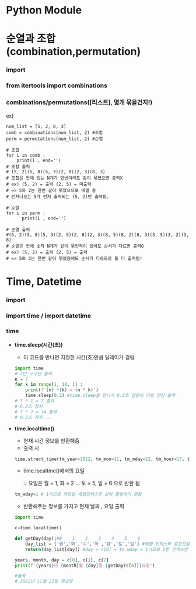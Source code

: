 Python Module
=========================
# 순열과 조합(**combination**,permutation)

### import

### from itertools import combinations

### combinations/permutations([리스트], 몇개 묶을건지!)

ex)

```
num_list = [5, 2, 8, 3]
comb = combinations(num_list, 2) #조합
perm = permutations(num_list, 2) #순열

# 조합
for i in comb :
    print(i , end='')
# 조합 출력
# (5, 2)(5, 8)(5, 3)(2, 8)(2, 3)(8, 3)
# 조합은 안에 있는 N개가 한번이라도 같이 묶였으면 출력X
# ex) (5, 2) = 출력 (2, 5) = 미출력 
# => 5와 2는 한번 같이 묶였으므로 배열 중 
# 먼저나오는 5가 먼저 출력되는 (5, 2)만 출력됨.

# 순열
for i in perm :
	  print(i , end='')

# 순열 출력
#(5, 2)(5, 8)(5, 3)(2, 5)(2, 8)(2, 3)(8, 5)(8, 2)(8, 3)(3, 5)(3, 2)(3, 8)
# 순열은 안에 숫자 N개가 같이 묶인적이 있어도 순서가 다르면 출력O
# ex) (5, 2) = 출력 (2, 5) = 출력 
# => 5와 2는 한번 같이 묶였음에도 순서가 다르므로 둘 다 출력됨!
```

# Time, Datetime

### import

### import time / import datetime

### **time**

- **time.sleep(시간(초))**
    - 이 코드를 만나면 지정한 시간(초)만큼 딜레이가 걸림
    
    ```python
    import time
    # 7단 구구단 출력
    n = 7
    for k in range(1, 10, 1) :
        print(f'{n} *{k} = {n * k}')
        time.sleep(0.2) #time.sleep을 만나서 0.2초 멈춘뒤 다음 연산 출력
    # 7 * 1 = 7 출력
    # 0.2초 정지
    # 7 * 2 = 14 출력
    # 0.2초 정지 ...
    ```
    
- **time.localtime()**
    - 현재 시간 정보를 반환해줌
    - 출력 시
    
    ```python
    time.struct_time(tm_year=2022, tm_mon=11, tm_mday=22, tm_hour=17, tm_min=29, tm_sec=23, tm_wday=1, tm_yday=326, tm_isdst=0)
    ```
    
    - time.localtme()에서의 요일
        
        <aside>
        💡 요일은 월 = 1, 화 = 2 … 토 = 5, 일 = 6 으로 반환 됨
        
        </aside>
        
    
    ```python
    tm_wday=1 # 1이므로 화요일 배열인덱스와 같아 활용하기 편함
    ```
    
    - 반환해주는 정보를 가지고 현재 날짜 , 요일 출력
    
    ```python
    import time
    
    c=time.localtime()
    
    def getDay(day):#0    1    2    3    4    5    6
        day_list = ['월','화','수','목','금','토','일'] #배열 인덱스와 같은것을 이용
        return(day_list[day]) #day = c[6] = tm_wday = 1이므로 1번 인덱스인 '화'가 반환
    
    years, month, day = c[0], c[1], c[2]
    print(f'{years}년 {month}월 {day}일 {getDay(c[6])}요일') 
    
    #출력
    # 2022년 11월 22일 화요일
    ```
